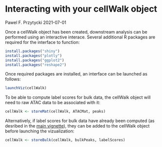 Interacting with your cellWalk object
================
Pawel F. Przytycki
2021-07-01

Once a cellWalk object has been created, downstream analysis can be performed using an interactive interace. Several additional R packages are required for the interface to function:

``` r
install.packages("shiny")
install.packages("plotly")
install.packages("ggplot2")
install.packages("reshape2")
```

Once required packages are installed, an interface can be launched as follows:

``` r
launchViz(cellWalk)
```

To be able to compute label scores for bulk data, the cellWalk object will need to raw ATAC data to be associated with it:

``` r
cellWalk <- storeMat(cellWalk, ATACMat, peaks)
```

Alternatively, if label scores for bulk data have already been computed (as desribed in the [main vignette](CellWalkR_Vignette.md#Downstream%20Analysis)), they can be added to the cellWalk object before launching the vizualization:

``` r
cellWalk <- storeBulk(cellWalk, bulkPeaks, labelScores)
```
